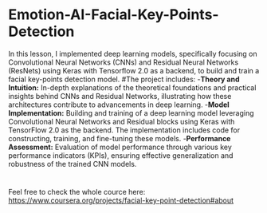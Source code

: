 # Emotion-AI-Facial-Key-Points-Detection
In this lesson, I implemented deep learning models, specifically focusing on Convolutional Neural Networks (CNNs) and Residual Neural Networks (ResNets) using Keras with Tensorflow 2.0 as a backend, to build and train a facial key-points detection model.
#The project includes:
-**Theory and Intuition:** In-depth explanations of the theoretical foundations and practical insights behind CNNs and Residual Networks, illustrating how these architectures contribute to advancements in deep learning.
-**Model Implementation:** Building and training of a deep learning model leveraging Convolutional Neural Networks and Residual blocks using Keras with TensorFlow 2.0 as the backend. The implementation includes code for constructing, training, and fine-tuning these models.
-**Performance Assessment:** Evaluation of model performance through various key performance indicators (KPIs), ensuring effective generalization and robustness of the trained CNN models.
#
Feel free to check the whole cource here: https://www.coursera.org/projects/facial-key-point-detection#about

